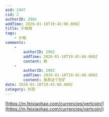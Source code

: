 ```yaml
---
aid: 2447
cid: 2
authorID: 2902
addTime: 2020-01-10T19:45:00.000Z
title: 价格稳
tags:
    - 价格
comments:
    -
        authorID: 2902
        addTime: 2020-01-10T19:45:00.000Z
        content: 稳
    -
        authorID: 2902
        addTime: 2020-01-10T19:45:00.000Z
        content: 推荐这个挖矿
date: 2020-01-10T19:45:00.000Z
category: 时政
---
```


[https://m.feixiaohao.com/currencies/vertcoin/](https://m.feixiaohao.com/currencies/vertcoin/)
